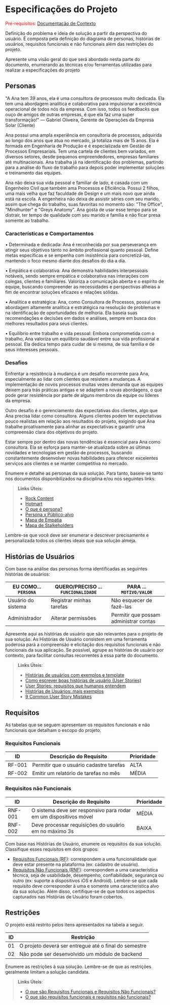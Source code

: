 # Especificações do Projeto

<span style="color:red">Pré-requisitos: <a href="01-Documentação de Contexto.md"> Documentação de Contexto</a></span>

Definição do problema e ideia de solução a partir da perspectiva do usuário. É composta pela definição do  diagrama de personas, histórias de usuários, requisitos funcionais e não funcionais além das restrições do projeto.

Apresente uma visão geral do que será abordado nesta parte do documento, enumerando as técnicas e/ou ferramentas utilizadas para realizar a especificações do projeto

## Personas

"A Ana tem 39 anos, ela é uma consultora de processos muito dedicada. Ela tem uma abordagem analítica e colaborativa para impulsionar a excelência operacional de todos nós da empresa. Com isso, todos os feedbacks que ouço de amigos de outras empresas, é que ela faz uma super transformação!" — Gabriel Oliveira, Gerente de Operações da Empresa Solar (Cliente)

Ana possui uma ampla experiência em consultoria de processos, adquirida ao longo dos anos que atua no mercado, já totaliza mais de 15 anos. Ela é formada em Engenharia de Produção e é especializada em Gestão de Processos Empresariais. Tem uma cartela de clientes bem variados, em diversos setores, desde pequenos empreendedores, empresas familiares até multinacionais. Ana trabalha já na identificação dos problemas, partindo para a análise do fluxo de trabalho para depois poder implementar soluções e treinamento das equipes.

Ana não deixa sua vida pessoal e familiar de lado, é casada com um Engenheiro Civil que também ama Processos e Eficiência. Possui 2 filhos, uma mais velha que faz faculdade de Design e um mais novo que ainda está na escola. A engenheira não deixa de assistir séries com seu marido, assim que chega do trabalho, suas favoritas no momento são: "The Office", "Mindhunter" e "Greys Anatomy". Ana gosta de usar esse tempo para se distrair, ter tempo de qualidade com seu marido e família e não ficar presa somente ao trabalho.

### Características e Comportamentos
• Determinada e dedicada: Ana é reconhecida por sua perseverança em atingir seus objetivos tanto no âmbito profissional quanto pessoal. Define metas específicas e se empenha com insistência para concretizá-las, mantendo o foco mesmo diante dos desafios do dia a dia.

• Empática e colaborativa: Ana demonstra habilidades interpessoais notáveis, sendo sempre empática e colaborativa nas interações com colegas, clientes e familiares. Valoriza a comunicação aberta e o espírito de equipe, buscando compreender as necessidades e perspectivas alheias a fim de encontrar soluções eficazes e relações sólidas.

• Analítica e estratégica: Ana, como Consultora de Processos, possui uma abordagem altamente analítica e estratégica na resolução de problemas e na identificação de oportunidades de melhoria. Ela baseia suas recomendações e decisões em dados e análises, sempre em busca dos melhores resultados para seus clientes.

• Equilíbrio entre trabalho e vida pessoal: Embora comprometida com o trabalho, Ana valoriza um equilíbrio saudável entre sua vida profissional e pessoal. Ela dedica tempo para cuidar de si mesma, de sua família e de seus interesses pessoais.

### Desafios

Enfrentar a resistência à mudança é um desafio recorrente para Ana, especialmente ao lidar com clientes que resistem a mudanças. A implementação de novos processos muitas vezes demanda que as equipes deixem para trás práticas antigas e se adaptem a novas abordagens, o que pode gerar resistência por parte de alguns membros da equipe ou líderes da empresa.

Outro desafio é o gerenciamento das expectativas dos clientes, algo que Ana precisa lidar como consultora. Alguns clientes podem ter expectativas pouco realistas em relação aos resultados do projeto, exigindo que Ana trabalhe proativamente para alinhar as expectativas e garantir uma compreensão clara dos objetivos do projeto.

Estar sempre por dentro das novas tendências é essencial para Ana como consultora. Ela se esforça para manter-se atualizada sobre as últimas novidades e tecnologias em gestão de processos, buscando constantemente desenvolver novas habilidades para oferecer excelentes serviços aos clientes e se manter competitiva no mercado.



Enumere e detalhe as personas da sua solução. Para tanto, baseie-se tanto nos documentos disponibilizados na disciplina e/ou nos seguintes links:

> **Links Úteis**:
> - [Rock Content](https://rockcontent.com/blog/personas/)
> - [Hotmart](https://blog.hotmart.com/pt-br/como-criar-persona-negocio/)
> - [O que é persona?](https://resultadosdigitais.com.br/blog/persona-o-que-e/)
> - [Persona x Público-alvo](https://flammo.com.br/blog/persona-e-publico-alvo-qual-a-diferenca/)
> - [Mapa de Empatia](https://resultadosdigitais.com.br/blog/mapa-da-empatia/)
> - [Mapa de Stalkeholders](https://www.racecomunicacao.com.br/blog/como-fazer-o-mapeamento-de-stakeholders/)
>
Lembre-se que você deve ser enumerar e descrever precisamente e personalizada todos os clientes ideais que sua solução almeja.

## Histórias de Usuários

Com base na análise das personas forma identificadas as seguintes histórias de usuários:

|EU COMO... `PERSONA`| QUERO/PRECISO ... `FUNCIONALIDADE` |PARA ... `MOTIVO/VALOR`                 |
|--------------------|------------------------------------|----------------------------------------|
|Usuário do sistema  | Registrar minhas tarefas           | Não esquecer de fazê-las               |
|Administrador       | Alterar permissões                 | Permitir que possam administrar contas |

Apresente aqui as histórias de usuário que são relevantes para o projeto de sua solução. As Histórias de Usuário consistem em uma ferramenta poderosa para a compreensão e elicitação dos requisitos funcionais e não funcionais da sua aplicação. Se possível, agrupe as histórias de usuário por contexto, para facilitar consultas recorrentes à essa parte do documento.

> **Links Úteis**:
> - [Histórias de usuários com exemplos e template](https://www.atlassian.com/br/agile/project-management/user-stories)
> - [Como escrever boas histórias de usuário (User Stories)](https://medium.com/vertice/como-escrever-boas-users-stories-hist%C3%B3rias-de-usu%C3%A1rios-b29c75043fac)
> - [User Stories: requisitos que humanos entendem](https://www.luiztools.com.br/post/user-stories-descricao-de-requisitos-que-humanos-entendem/)
> - [Histórias de Usuários: mais exemplos](https://www.reqview.com/doc/user-stories-example.html)
> - [9 Common User Story Mistakes](https://airfocus.com/blog/user-story-mistakes/)

## Requisitos

As tabelas que se seguem apresentam os requisitos funcionais e não funcionais que detalham o escopo do projeto.

### Requisitos Funcionais

|ID    | Descrição do Requisito  | Prioridade |
|------|-----------------------------------------|----|
|RF-001| Permitir que o usuário cadastre tarefas | ALTA | 
|RF-002| Emitir um relatório de tarefas no mês   | MÉDIA |


### Requisitos não Funcionais

|ID     | Descrição do Requisito  |Prioridade |
|-------|-------------------------|----|
|RNF-001| O sistema deve ser responsivo para rodar em um dispositivos móvel | MÉDIA | 
|RNF-002| Deve processar requisições do usuário em no máximo 3s |  BAIXA | 

Com base nas Histórias de Usuário, enumere os requisitos da sua solução. Classifique esses requisitos em dois grupos:

- [Requisitos Funcionais
 (RF)](https://pt.wikipedia.org/wiki/Requisito_funcional):
 correspondem a uma funcionalidade que deve estar presente na
  plataforma (ex: cadastro de usuário).
- [Requisitos Não Funcionais
  (RNF)](https://pt.wikipedia.org/wiki/Requisito_n%C3%A3o_funcional):
  correspondem a uma característica técnica, seja de usabilidade,
  desempenho, confiabilidade, segurança ou outro (ex: suporte a
  dispositivos iOS e Android).
Lembre-se que cada requisito deve corresponder à uma e somente uma
característica alvo da sua solução. Além disso, certifique-se de que
todos os aspectos capturados nas Histórias de Usuário foram cobertos.

## Restrições

O projeto está restrito pelos itens apresentados na tabela a seguir.

|ID| Restrição                                             |
|--|-------------------------------------------------------|
|01| O projeto deverá ser entregue até o final do semestre |
|02| Não pode ser desenvolvido um módulo de backend        |


Enumere as restrições à sua solução. Lembre-se de que as restrições geralmente limitam a solução candidata.

> **Links Úteis**:
> - [O que são Requisitos Funcionais e Requisitos Não Funcionais?](https://codificar.com.br/requisitos-funcionais-nao-funcionais/)
> - [O que são requisitos funcionais e requisitos não funcionais?](https://analisederequisitos.com.br/requisitos-funcionais-e-requisitos-nao-funcionais-o-que-sao/)
